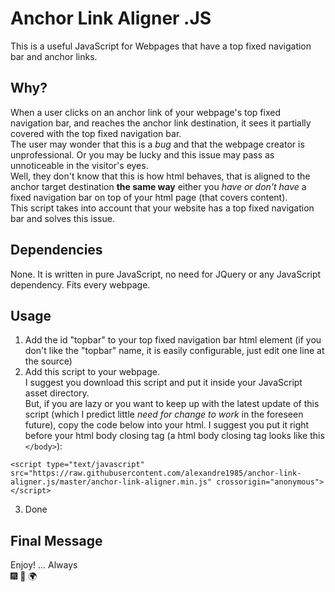# Anchor Link Aligner .JS

This is a useful JavaScript for Webpages that have a top fixed navigation bar and anchor links.

## Why?  

When a user clicks on an anchor link of your webpage's top fixed navigation bar, and reaches the anchor link destination, it sees it partially covered with the top fixed navigation bar.  
The user may wonder that this is a *bug* and that the webpage creator is unprofessional. Or you may be lucky and this issue may pass as unnoticeable in the visitor's eyes.  
Well, they don't know that this is how html behaves, that is aligned to the anchor target destination **the same way** either you *have or don't have* a fixed navigation bar on top of your html page (that covers content).  
This script takes into account that your website has a top fixed navigation bar and solves this issue.

## Dependencies

None. It is written in pure JavaScript, no need for JQuery or any JavaScript dependency. Fits every webpage.

## Usage

1. Add the id "topbar" to your top fixed navigation bar html element (if you don't like the "topbar" name, it is easily configurable, just edit one line at the source)
2. Add this script to your webpage.  
I suggest you download this script and put it inside your JavaScript asset directory.  
But, if you are lazy or you want to keep up with the latest update of this script (which I predict little *need for change to work* in the foreseen future), copy the code below into your html. I suggest you put it right before your html body closing tag (a html body closing tag looks like this `</body>`):
```
<script type="text/javascript" src="https://raw.githubusercontent.com/alexandre1985/anchor-link-aligner.js/master/anchor-link-aligner.min.js" crossorigin="anonymous"></script>
```
3. Done

## Final Message
Enjoy! ... Always  
:fireworks: :full_moon_with_face: :earth_africa:
